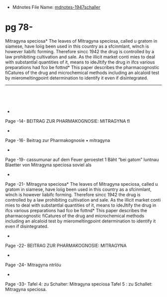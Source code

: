 * Mdnotes File Name: [mdnotes-1947schaller](mdnotes-1947schaller)

# pg 78-

Mitragyna speciosa* The leaves of Mitragyna speciosa, called u gratom in siamese, have Ioiig been used in this country as a sfcinmlant, wlnch is however liabifc forming. Therefore sincc 1942 the drug is controlled by a law prohibiting cultivation and sale. As the illicit market conti mies to deal with substantlal quantities of it, means to ideJltify the drug in ifcs various preparations had fco be fottnd* This paper describes the pharmacognostic fiCatures of the drug and microchemical methods including an alcaloid test by mieromeltingpoint determination to identify it even if disintegrated.

----

 

 


* 
Page -14-
BEITRAG ZUR PHARMAKOGNOSIE: MITRAGYNA fl

* 
Page -16-
Beitrag zur Pharmakognosie • mitragyna

* 
Page -19-
cassumunar auf dem Feuer geroestet 1 Bäht “bei gatom” luntnau Blaetter von Mitragyna speciosa soviel als

* 
Page -21-
Mitragyna speciosa* The leaves of Mitragyna speciosa, called u gratom in siamese, have Ioiig been used in this country as a sfcinmlant, wlnch is however liabifc forming. Therefore sincc 1942 the drug is controlled by a law prohibiting cultivation and sale. As the illicit market conti mies to deal with substantlal quantities of it, means to ideJltify the drug in ifcs various preparations had fco be fottnd* This paper describes the pharmacognostic fiCatures of the drug and microchemical methods including an alcaloid test by mieromeltingpoint determination to identify it even if disintegrated.

* 
Page -22-
BEITRAG ZUR PHARMAKOGNOSIE: MITRAGYNA

* 
Page -24-
Mitragyna ntrlöu

* 
Page -33-
Tafel 4: zu Schalter: Mitragyna speciosa Tafel 5 : zu Schallet: Mitragyna speciosa.



 


